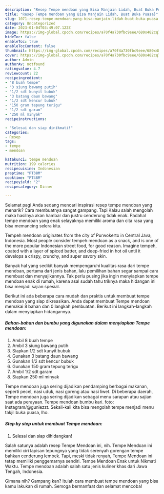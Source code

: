 ```yaml
---
description: "Resep Tempe mendoan yang Bisa Manjain Lidah, Buat Buka Puasa}"
title: "Resep Tempe mendoan yang Bisa Manjain Lidah, Buat Buka Puasa}"
slug: 1071-resep-tempe-mendoan-yang-bisa-manjain-lidah-buat-buka-puasa
category: Uncategorized
date: 2023-01-04T03:49:07.122Z
image: https://img-global.cpcdn.com/recipes/a70f4a730fbc9eee/680x482cq70/tempe-mendoan-foto-resep-utama.jpg
hideToc: false
enableToc: true
enableTocContent: false
thumbnail: https://img-global.cpcdn.com/recipes/a70f4a730fbc9eee/680x482cq70/tempe-mendoan-foto-resep-utama.jpg
cover: https://img-global.cpcdn.com/recipes/a70f4a730fbc9eee/680x482cq70/tempe-mendoan-foto-resep-utama.jpg
author: Admin
authorAv: notfound
ratingvalue: 4.7
reviewcount: 22
recipeingredient:
- "8 buah tempe"
- "3 siung bawang putih"
- "1/2 sdt kunyit bubuk"
- "3 batang daun bawang"
- "1/2 sdt kencur bubuk"
- "150 gram tepung terigu"
- "1/2 sdt garam"
- "250 ml minyak"
recipeinstructions:

- "Selesai dan siap dinikmati!"
categories:
- Resep
tags:
- tempe
- mendoan

katakunci: tempe mendoan 
nutrition: 199 calories
recipecuisine: Indonesian
preptime: "PT38M"
cooktime: "PT48M"
recipeyield: "2"
recipecategory: Dinner

---
```



Selamat pagi Anda sedang mencari inspirasi resep tempe mendoan yang menarik? Cara membuatnya sangat gampang. Tapi Kalau salah mengolah maka hasilnya akan hambar dan justru cenderung tidak enak. Padahal tempe mendoan yang enak selayaknya memiliki aroma dan cita rasa yang bisa memancing selera kita.


Tempeh mendoan originates from the city of Purwokerto in Central Java, Indonesia. Most people consider tempeh mendoan as a snack, and is one of the more popular Indonesian street food, for good reason. Imagine tempeh, coated with a layer of spiced batter, and deep-fried in hot oil until it develops a crispy, crunchy, and super savory skin.

Banyak hal yang sedikit banyak mempengaruhi kualitas rasa dari tempe mendoan, pertama dari jenis bahan, lalu pemilihan bahan segar sampai cara membuat dan menyajikannya. Tak perlu pusing jika ingin menyiapkan tempe mendoan enak di rumah, karena asal sudah tahu triknya maka hidangan ini bisa menjadi sajian spesial.


Berikut ini ada beberapa cara mudah dan praktis untuk membuat tempe mendoan yang siap dikreasikan. Anda dapat membuat Tempe mendoan memakai 8 bahan dan 0 langkah pembuatan. Berikut ini langkah-langkah dalam menyiapkan hidangannya.

<!--inarticleads1-->

##### Bahan-bahan dan bumbu yang digunakan dalam menyiapkan Tempe mendoan:

1. Ambil 8 buah tempe
1. Ambil 3 siung bawang putih
1. Siapkan 1/2 sdt kunyit bubuk
1. Gunakan 3 batang daun bawang
1. Gunakan 1/2 sdt kencur bubuk
1. Gunakan 150 gram tepung terigu
1. Ambil 1/2 sdt garam
1. Siapkan 250 ml minyak


Tempe mendoan juga sering dijadikan pendamping berbagai makanan, seperti pecel, nasi uduk, nasi goreng atau nasi liwet. Di beberapa daerah, Tempe mendoan juga sering dijadikan sebagai menu sarapan atau sajian saat ada perayaan. Tempe mendoan bumbu kari. foto: Instagram/@guniezzt. Sekali-kali kita bisa mengolah tempe menjadi menu takjil buka puasa, lho. 

<!--inarticleads2-->

##### Step by step untuk membuat Tempe mendoan:


1. Selesai dan siap dihidangkan!

Salah satunya adalah resep Tempe Mendoan ini, nih. Tempe Mendoan ini memiliki ciri lapisan tepungnya yang tidak serenyah gorengan tempe bahkan cenderung lembek. Tapi, meski tidak renyah, Tempe Mendoan ini tetap memiliki penggemarnya sendiri. Tempe Mendoan Enak untuk Nikmati Waktu. Tempe mendoan adalah salah satu jenis kuliner khas dari Jawa Tengah, Indonesia. 

Gimana nih? Gampang kan? Itulah cara membuat tempe mendoan yang bisa kamu lakukan di rumah. Semoga bermanfaat dan selamat mencoba!
